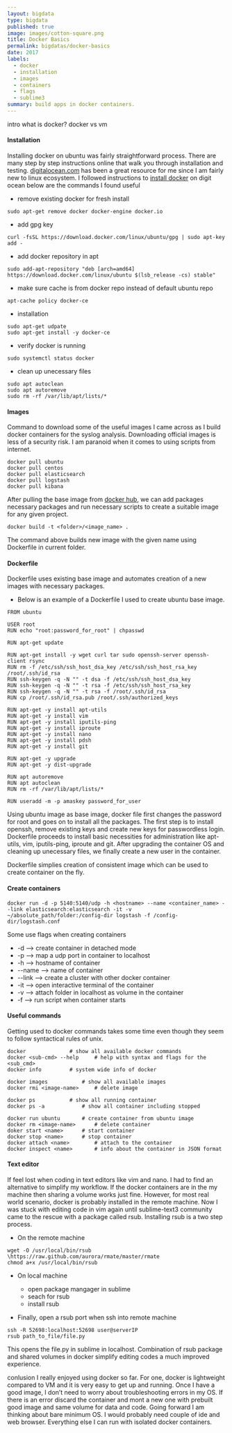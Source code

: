 ```yaml
---
layout: bigdata
type: bigdata
published: true
image: images/cotton-square.png
title: Docker Basics
permalink: bigdatas/docker-basics
date: 2017
labels:
  - docker
  - installation
  - images
  - containers
  - flags
  - sublime3
summary: build apps in docker containers.
---
```



intro what is docker? docker vs vm



#### Installation
Installing docker on ubuntu was fairly straightforward process. There are many step by step instructions online that walk you through installation and testing. [digitalocean.com](https://www.digitalocean.com/community/search?q=docker) has been a great resource for me since I am fairly new to linux ecosystem. I followed instructions to [install docker](https://www.digitalocean.com/community/tutorials/how-to-install-and-use-docker-on-ubuntu-16-04) on digit ocean below are the commands I found useful


 * remove existing docker for fresh install
```
sudo apt-get remove docker docker-engine docker.io
```
 * add gpg key
```
curl -fsSL https://download.docker.com/linux/ubuntu/gpg | sudo apt-key add -
```

 * add docker repository in apt
```
sudo add-apt-repository "deb [arch=amd64] https://download.docker.com/linux/ubuntu $(lsb_release -cs) stable"
```

 * make sure cache is from docker repo instead of default ubuntu repo
```
apt-cache policy docker-ce
```

 * installation
```
sudo apt-get udpate
sudo apt-get install -y docker-ce
```

 * verify docker is running
```
sudo systemctl status docker
```

 * clean up unecessary files
```
sudo apt autoclean
sudo apt autoremove
sudo rm -rf /var/lib/apt/lists/*
```

#### Images
Command to download some of the useful images I came across as I build docker containers for the syslog analysis. Downloading official images is less of a security risk. I am paranoid when it comes to using scripts from internet.

```
docker pull ubuntu
docker pull centos
docker pull elasticsearch
docker pull logstash
docker pull kibana
```

After pulling the base image from [docker hub](https://hub.docker.com/), we can add packages necessary packages and run necessary scripts to create a suitable image for any given project.
```
docker build -t <folder>/<image_name> .
```

The command above builds new image with the given name using Dockerfile in current folder.

#### Dockerfile
Dockerfile uses existing base image and automates creation of a new images with necessary packages. 

 * Below is an example of a Dockerfile I used to create ubuntu base image.

```
FROM ubuntu

USER root
RUN echo "root:password_for_root" | chpasswd

RUN apt-get update

RUN apt-get install -y wget curl tar sudo openssh-server openssh-client rsync
RUN rm -f /etc/ssh/ssh_host_dsa_key /etc/ssh/ssh_host_rsa_key /root/.ssh/id_rsa
RUN ssh-keygen -q -N "" -t dsa -f /etc/ssh/ssh_host_dsa_key
RUN ssh-keygen -q -N "" -t rsa -f /etc/ssh/ssh_host_rsa_key
RUN ssh-keygen -q -N "" -t rsa -f /root/.ssh/id_rsa
RUN cp /root/.ssh/id_rsa.pub /root/.ssh/authorized_keys

RUN apt-get -y install apt-utils
RUN apt-get -y install vim
RUN apt-get -y install iputils-ping
RUN apt-get -y install iproute
RUN apt-get -y install nano
RUN apt-get -y install pdsh
RUN apt-get -y install git

RUN apt-get -y upgrade
RUN apt-get -y dist-upgrade

RUN apt autoremove
RUN apt autoclean
RUN rm -rf /var/lib/apt/lists/*

RUN useradd -m -p amaskey password_for_user
```
Using ubuntu image as base image, docker file first changes the password for root and goes on to install all the packages. The first step is to install openssh, remove existing keys and create new keys for passwordless login. Dockerfile proceeds to install basic necessities for administration like apt-utils, vim, iputils-ping, iproute and git. After upgrading the container OS and cleaning up unecessary files, we finally create a new user in the container. 

Dockerfile simplies creation of consistent image which can be used to create container on the fly.

#### Create containers
```
docker run -d -p 5140:5140/udp -h <hostname> --name <container_name> --link elasticsearch:elasticsearch -it -v ~/absolute_path/folder:/config-dir logstash -f /config-dir/logstash.conf
```

Some use flags when creating containers
 * -d 	--> create container in detached mode
 * -p 	--> map a udp port in container to localhost
 * -h 	--> hostname of container
 * --name 	--> name of container
 * --link	--> create a cluster with other docker container
 * -it	--> open interactive terminal of the container
 * -v 	--> attach folder in localhost as volume in the container
 * -f 	--> run script when container starts

#### Useful commands
Getting used to docker commands takes some time even though they seem to follow syntactical rules of unix. 

```
docker				# show all available docker commands
docker <sub-cmd> --help		# help with syntax and flags for the <sub_cmd>
docker info			# system wide info of docker

docker images			# show all available images
docker rmi <image-name>		# delete image

docker ps			# show all running container
docker ps -a			# show all container including stopped

docker run ubuntu		# create container from ubuntu image
docker rm <image-name>		# delete container
doker start <name>		# start container
docker stop <name>		# stop container
docker attach <name>		# attach to the container
docker inspect <name>		# info about the container in JSON format
```

#### Text editor

If feel lost when coding in text editors like vim and nano. I had to find an alternative to simplify my workflow. If the docker containers are in the my machine then sharing a volume works just fine. However, for most real world scenario, docker is probably installed in the remote machine. Now I was stuck with editing code in vim again until sublime-text3 community came to the rescue with a package called rsub. Installing rsub is a two step process. 

 * On the remote machine
```
wget -O /usr/local/bin/rsub \https://raw.github.com/aurora/rmate/master/rmate
chmod a+x /usr/local/bin/rsub
```

 * On local machine
   * open package mangager in sublime
   * seach for rsub
   * install rsub

 * Finally, open a rsub port when ssh into remote machine
```
ssh -R 52698:localhost:52698 user@serverIP
rsub path_to_file/file.py
```

This opens the file.py in sublime in localhost. Combination of rsub package and shared volumes in docker simplify editing codes a much improved experience.


conlusion
I really enjoyed using docker so far. For one, docker is lightweight compared to VM and it is very easy to get up and running. Once I have a good image, I don’t need to worry about troubleshooting errors in my OS. If there is an error discard the container and mont a new one with prebuilt good image and same volume for data and code. Going forward I am thinking about bare minimum OS. I would probably need couple of  ide and web browser. Everything else I can run with isolated docker containers.

